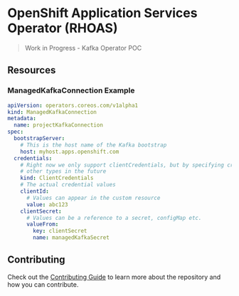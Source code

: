 # OpenShift Application Services Operator (RHOAS)

> Work in Progress - Kafka Operator POC

## Resources

### ManagedKafkaConnection Example

```yaml
apiVersion: operators.coreos.com/v1alpha1
kind: ManagedKafkaConnection
metadata:
  name: projectKafkaConnection
spec:
  bootstrapServer:
    # This is the host name of the Kafka bootstrap
    host: myhost.apps.openshift.com
  credentials:
    # Right now we only support clientCredentials, but by specifying credentials kind we allow ourselves to specify 
    # other types in the future
    kind: ClientCredentials
    # The actual credential values 
    clientId:
      # Values can appear in the custom resource
      value: abc123
    clientSecret:
      # Values can be a reference to a secret, configMap etc.
      valueFrom:
        key: clientSecret
        name: managedKafkaSecret
```

## Contributing

Check out the [Contributing Guide](./CONTRIBUTING.md) to learn more about the repository and how you can contribute.
